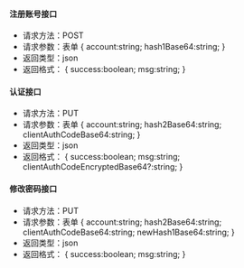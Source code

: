 #### 注册账号接口
* 请求方法：POST
* 请求参数：表单
{
    account:string;
    hash1Base64:string;
}
* 返回类型：json
* 返回格式：
{
	success:boolean;
	msg:string;
}

#### 认证接口
* 请求方法：PUT
* 请求参数：表单
{
    account:string;
    hash2Base64:string;
    clientAuthCodeBase64:string;
}
* 返回类型：json
* 返回格式：
{
	success:boolean;
	msg:string;
    clientAuthCodeEncryptedBase64?:string;
}

#### 修改密码接口
* 请求方法：PUT
* 请求参数：表单
{
    account:string;
    hash2Base64:string;
    clientAuthCodeBase64:string;
    newHash1Base64:string;
}
* 返回类型：json
* 返回格式：
{
	success:boolean;
	msg:string;
}